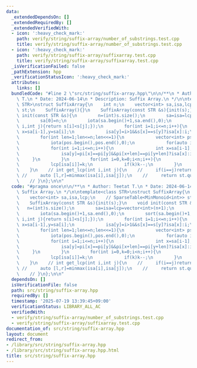 ```yaml
---
data:
  _extendedDependsOn: []
  _extendedRequiredBy: []
  _extendedVerifiedWith:
  - icon: ':heavy_check_mark:'
    path: verify/string/suffix-array/number_of_substrings.test.cpp
    title: verify/string/suffix-array/number_of_substrings.test.cpp
  - icon: ':heavy_check_mark:'
    path: verify/string/suffix-array/suffixarray.test.cpp
    title: verify/string/suffix-array/suffixarray.test.cpp
  _isVerificationFailed: false
  _pathExtension: hpp
  _verificationStatusIcon: ':heavy_check_mark:'
  attributes:
    links: []
  bundledCode: "#line 2 \"src/string/suffix-array.hpp\"\n\n/**\n * Author: Teetat\
    \ T.\n * Date: 2024-06-14\n * Description: Suffix Array.\n */\n\ntemplate<class\
    \ STR>\nstruct SuffixArray{\n    int n;\n    vector<int> sa,isa,lcp;\n    // SparseTable<MinMonoid<int>>\
    \ st;\n    SuffixArray(){}\n    SuffixArray(const STR &s){init(s);}\n    void\
    \ init(const STR &s){\n        n=(int)s.size();\n        sa=isa=lcp=vector<int>(n+1);\n\
    \        sa[0]=n;\n        iota(sa.begin()+1,sa.end(),0);\n        sort(sa.begin()+1,sa.end(),[&](int\
    \ i,int j){return s[i]<s[j];});\n        for(int i=1;i<=n;i++){\n            int\
    \ x=sa[i-1],y=sa[i];\n            isa[y]=i>1&&s[x]==s[y]?isa[x]:i;\n        }\n\
    \        for(int len=1;len<=n;len<<=1){\n            vector<int> ps(sa),pi(isa),pos(n+1);\n\
    \            iota(pos.begin(),pos.end(),0);\n            for(auto i:ps)if((i-=len)>=0)sa[pos[isa[i]]++]=i;\n\
    \            for(int i=1;i<=n;i++){\n                int x=sa[i-1],y=sa[i];\n\
    \                isa[y]=pi[x]==pi[y]&&pi[x+len]==pi[y+len]?isa[x]:i;\n       \
    \     }\n        }\n        for(int i=0,k=0;i<n;i++){\n            for(int j=sa[isa[i]-1];j+k<n&&s[j+k]==s[i+k];k++);\n\
    \            lcp[isa[i]]=k;\n            if(k)k--;\n        }\n        // st.init(lcp);\n\
    \    }\n    // int get_lcp(int i,int j){\n    //     if(i==j)return n-i;\n   \
    \ //     auto [l,r]=minmax(isa[i],isa[j]);\n    //     return st.query(l+1,r);\n\
    \    // }\n};\n\n"
  code: "#pragma once\n\n/**\n * Author: Teetat T.\n * Date: 2024-06-14\n * Description:\
    \ Suffix Array.\n */\n\ntemplate<class STR>\nstruct SuffixArray{\n    int n;\n\
    \    vector<int> sa,isa,lcp;\n    // SparseTable<MinMonoid<int>> st;\n    SuffixArray(){}\n\
    \    SuffixArray(const STR &s){init(s);}\n    void init(const STR &s){\n     \
    \   n=(int)s.size();\n        sa=isa=lcp=vector<int>(n+1);\n        sa[0]=n;\n\
    \        iota(sa.begin()+1,sa.end(),0);\n        sort(sa.begin()+1,sa.end(),[&](int\
    \ i,int j){return s[i]<s[j];});\n        for(int i=1;i<=n;i++){\n            int\
    \ x=sa[i-1],y=sa[i];\n            isa[y]=i>1&&s[x]==s[y]?isa[x]:i;\n        }\n\
    \        for(int len=1;len<=n;len<<=1){\n            vector<int> ps(sa),pi(isa),pos(n+1);\n\
    \            iota(pos.begin(),pos.end(),0);\n            for(auto i:ps)if((i-=len)>=0)sa[pos[isa[i]]++]=i;\n\
    \            for(int i=1;i<=n;i++){\n                int x=sa[i-1],y=sa[i];\n\
    \                isa[y]=pi[x]==pi[y]&&pi[x+len]==pi[y+len]?isa[x]:i;\n       \
    \     }\n        }\n        for(int i=0,k=0;i<n;i++){\n            for(int j=sa[isa[i]-1];j+k<n&&s[j+k]==s[i+k];k++);\n\
    \            lcp[isa[i]]=k;\n            if(k)k--;\n        }\n        // st.init(lcp);\n\
    \    }\n    // int get_lcp(int i,int j){\n    //     if(i==j)return n-i;\n   \
    \ //     auto [l,r]=minmax(isa[i],isa[j]);\n    //     return st.query(l+1,r);\n\
    \    // }\n};\n\n"
  dependsOn: []
  isVerificationFile: false
  path: src/string/suffix-array.hpp
  requiredBy: []
  timestamp: '2025-07-19 13:39:45+09:00'
  verificationStatus: LIBRARY_ALL_AC
  verifiedWith:
  - verify/string/suffix-array/number_of_substrings.test.cpp
  - verify/string/suffix-array/suffixarray.test.cpp
documentation_of: src/string/suffix-array.hpp
layout: document
redirect_from:
- /library/src/string/suffix-array.hpp
- /library/src/string/suffix-array.hpp.html
title: src/string/suffix-array.hpp
---
```


